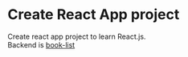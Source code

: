 # Create React App project

Create react app project to learn React.js.  
Backend is [book-list](https://github.com/asuktakahashi/book-list)

